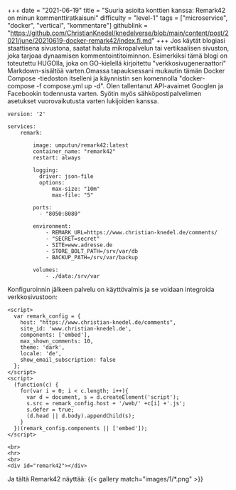 +++
date = "2021-06-19"
title = "Suuria asioita konttien kanssa: Remark42 on minun kommenttiratkaisuni"
difficulty = "level-1"
tags = ["microservice", "docker", "vertical", "kommentare"]
githublink = "https://github.com/ChristianKnedel/knedelverse/blob/main/content/post/2021/june/20210619-docker-remark42/index.fi.md"
+++
Jos käytät blogiasi staattisena sivustona, saatat haluta mikropalvelun tai vertikaalisen sivuston, joka tarjoaa dynaamisen kommentointitoiminnon. Esimerkiksi tämä blogi on toteutettu HUGOlla, joka on GO-kielellä kirjoitettu "verkkosivugeneraattori" Markdown-sisältöä varten.Omassa tapauksessani mukautin tämän Docker Compose -tiedoston itselleni ja käynnistin sen komennolla "docker-compose -f compose.yml up -d". Olen tallentanut API-avaimet Googlen ja Facebookin todennusta varten. Syötin myös sähköpostipalvelimen asetukset vuorovaikutusta varten lukijoiden kanssa.
```
version: '2'

services:
    remark:

        image: umputun/remark42:latest
        container_name: "remark42"
        restart: always

        logging:
          driver: json-file
          options:
              max-size: "10m"
              max-file: "5"

        ports:
          - "8050:8080"   

        environment:
            - REMARK_URL=https://www.christian-knedel.de/comments/ 
            - "SECRET=secret"          
            - SITE=www.adresse.de 
            - STORE_BOLT_PATH=/srv/var/db
            - BACKUP_PATH=/srv/var/backup

        volumes:
            - ./data:/srv/var

```
Konfiguroinnin jälkeen palvelu on käyttövalmis ja se voidaan integroida verkkosivustoon:
```
<script>
  var remark_config = {
    host: "https://www.christian-knedel.de/comments", 
    site_id: 'www.christian-knedel.de',
    components: ['embed'], 
    max_shown_comments: 10,
    theme: 'dark',
    locale: 'de',
    show_email_subscription: false
  };
</script>
<script>
  (function(c) {
    for(var i = 0; i < c.length; i++){
      var d = document, s = d.createElement('script');
      s.src = remark_config.host + '/web/' +c[i] +'.js';
      s.defer = true;
      (d.head || d.body).appendChild(s);
    }
  })(remark_config.components || ['embed']);
</script>

<br>
<hr>
<br>
<div id="remark42"></div>

```
Ja tältä Remark42 näyttää:
{{< gallery match="images/1/*.png" >}}
